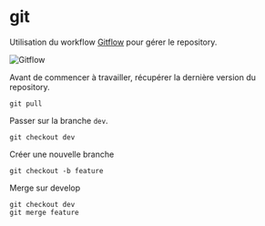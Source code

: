# git

Utilisation du workflow [Gitflow](https://www.atlassian.com/fr/git/tutorials/comparing-workflows/gitflow-workflow) pour gérer le repository.

![Gitflow](https://cdn-images-1.medium.com/max/1600/1*L0jHGLTJwZO5CTtpsn-dKA.png)

Avant de commencer à travailler, récupérer la dernière version du repository.

```git
git pull
```

Passer sur la branche `dev`.

```git
git checkout dev
```

Créer une nouvelle branche 

```git
git checkout -b feature
```

Merge sur develop

```git
git checkout dev
git merge feature
```
